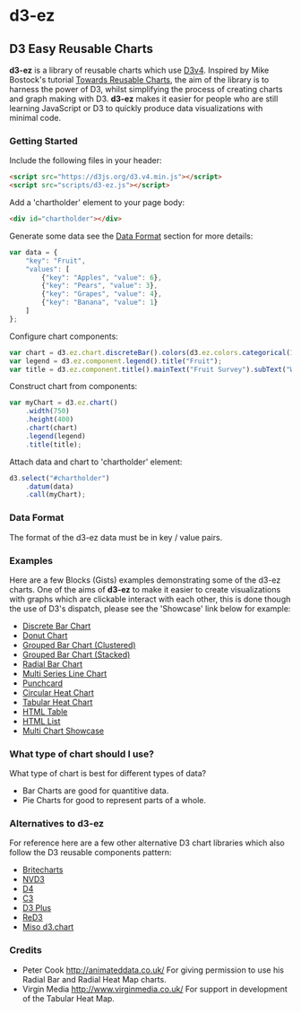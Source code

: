 # d3-ez
## D3 Easy Reusable Charts

**d3-ez** is a library of reusable charts which use [D3v4](http://www.d3js.org/). Inspired by Mike Bostock's tutorial [Towards Reusable Charts](http://bost.ocks.org/mike/chart/), the aim of the library is to harness the power of D3, whilst simplifying the process of creating charts and graph making with D3. **d3-ez** makes it easier for people who are still learning JavaScript or D3 to quickly produce data visualizations with minimal code.

### Getting Started

Include the following files in your header:
```html
<script src="https://d3js.org/d3.v4.min.js"></script>
<script src="scripts/d3-ez.js"></script>
```

Add a 'chartholder' element to your page body:
```html
<div id="chartholder"></div>
```

Generate some data see the [Data Format](#data-format) section for more details:
```javascript
var data = {
	"key": "Fruit",
	"values": [
		{"key": "Apples", "value": 6},
		{"key": "Pears", "value": 3},
		{"key": "Grapes", "value": 4},
		{"key": "Banana", "value": 1}
	]
};
```

Configure chart components:
```javascript
var chart = d3.ez.chart.discreteBar().colors(d3.ez.colors.categorical(1));
var legend = d3.ez.component.legend().title("Fruit");
var title = d3.ez.component.title().mainText("Fruit Survey").subText("Which fruit do you like?");
```

Construct chart from components:
```javascript
var myChart = d3.ez.chart()
	.width(750)
	.height(400)
	.chart(chart)
	.legend(legend)
	.title(title);
```

Attach data and chart to 'chartholder' element:
```javascript
d3.select("#chartholder")
	.datum(data)
	.call(myChart);
```

### Data Format

The format of the d3-ez data must be in key / value pairs.

### Examples
Here are a few Blocks (Gists) examples demonstrating some of the d3-ez charts. One of the aims of **d3-ez** to make it easier to create visualizations with graphs which are clickable interact with each other, this is done though the use of D3's dispatch, please see the 'Showcase' link below for example:
* [Discrete Bar Chart](http://bl.ocks.org/jamesleesaunders/8ba1fb5657d6bc7286be)
* [Donut Chart](http://bl.ocks.org/jamesleesaunders/8a1b06f3a93f748bb902)
* [Grouped Bar Chart (Clustered)](http://bl.ocks.org/jamesleesaunders/0d4cf768065e8e7e9bfb)
* [Grouped Bar Chart (Stacked)](http://bl.ocks.org/jamesleesaunders/ac5b6134ad7144e8327d)
* [Radial Bar Chart](http://bl.ocks.org/jamesleesaunders/36ccc5e130948c098209)
* [Multi Series Line Chart](http://bl.ocks.org/jamesleesaunders/0f25b04b9b9080b67714)
* [Punchcard](http://bl.ocks.org/jamesleesaunders/0215cd9bc81e32fb0c9f)
* [Circular Heat Chart](http://bl.ocks.org/jamesleesaunders/0cbfa9ab9bdce220113f)
* [Tabular Heat Chart](https://bl.ocks.org/jamesleesaunders/b1c57dc590c78aba5eaae9135e01be0a)
* [HTML Table](http://bl.ocks.org/jamesleesaunders/cc4439445d228fc06358)
* [HTML List](http://bl.ocks.org/jamesleesaunders/9f73d0878f3ab9d8c958)
* [Multi Chart Showcase](http://bl.ocks.org/jamesleesaunders/1b42123c808ecea748be)

### What type of chart should I use?
What type of chart is best for different types of data?
* Bar Charts are good for quantitive data.
* Pie Charts for good to represent parts of a whole.

### Alternatives to d3-ez
For reference here are a few other alternative D3 chart libraries which also follow the D3 reusable components pattern:
* [Britecharts](http://eventbrite.github.io/britecharts/)
* [NVD3](http://nvd3.org)
* [D4](http://visible.io/index.html)
* [C3](http://c3js.org)
* [D3 Plus](http://d3plus.org)
* [ReD3](https://github.com/bugzin/reD3)
* [Miso d3.chart](http://misoproject.com/d3-chart/)

### Credits
* Peter Cook http://animateddata.co.uk/ For giving permission to use his Radial Bar and Radial Heat Map charts.
* Virgin Media http://www.virginmedia.co.uk/ For support in development of the Tabular Heat Map.
